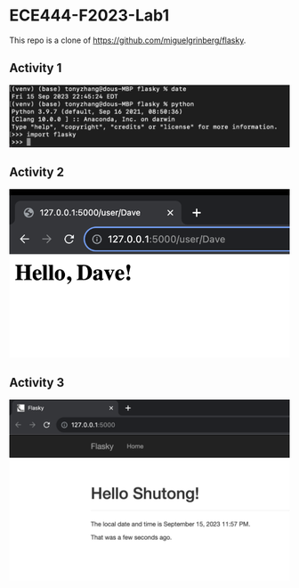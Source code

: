 # ECE444-F2023-Lab1

This repo is a clone of https://github.com/miguelgrinberg/flasky.

## Activity 1
![Sample Image](images/a1.png)

## Activity 2
![Sample Image](images/a2.png)

## Activity 3
![Sample Image](images/a3.png)
